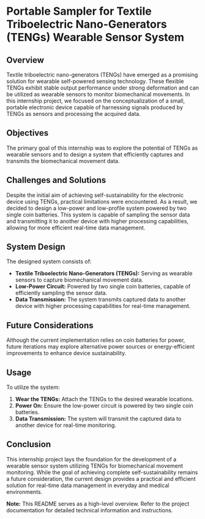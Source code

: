 # Portable Sampler for Textile Triboelectric Nano-Generators (TENGs) Wearable Sensor System

## Overview

Textile triboelectric nano-generators (TENGs) have emerged as a promising solution for wearable self-powered sensing technology. These flexible TENGs exhibit stable output performance under strong deformation and can be utilized as wearable sensors to monitor biomechanical movements. In this internship project, we focused on the conceptualization of a small, portable electronic device capable of harnessing signals produced by TENGs as sensors and processing the acquired data.

## Objectives

The primary goal of this internship was to explore the potential of TENGs as wearable sensors and to design a system that efficiently captures and transmits the biomechanical movement data.

## Challenges and Solutions

Despite the initial aim of achieving self-sustainability for the electronic device using TENGs, practical limitations were encountered. As a result, we decided to design a low-power and low-profile system powered by two single coin batteries. This system is capable of sampling the sensor data and transmitting it to another device with higher processing capabilities, allowing for more efficient real-time data management.

## System Design

The designed system consists of:
- **Textile Triboelectric Nano-Generators (TENGs):** Serving as wearable sensors to capture biomechanical movement data.
- **Low-Power Circuit:** Powered by two single coin batteries, capable of efficiently sampling the sensor data.
- **Data Transmission:** The system transmits captured data to another device with higher processing capabilities for real-time management.

## Future Considerations

Although the current implementation relies on coin batteries for power, future iterations may explore alternative power sources or energy-efficient improvements to enhance device sustainability.

## Usage

To utilize the system:
1. **Wear the TENGs:** Attach the TENGs to the desired wearable locations.
2. **Power On:** Ensure the low-power circuit is powered by two single coin batteries.
3. **Data Transmission:** The system will transmit the captured data to another device for real-time monitoring.

## Conclusion

This internship project lays the foundation for the development of a wearable sensor system utilizing TENGs for biomechanical movement monitoring. While the goal of achieving complete self-sustainability remains a future consideration, the current design provides a practical and efficient solution for real-time data management in everyday and medical environments.

**Note:** This README serves as a high-level overview. Refer to the project documentation for detailed technical information and instructions.
